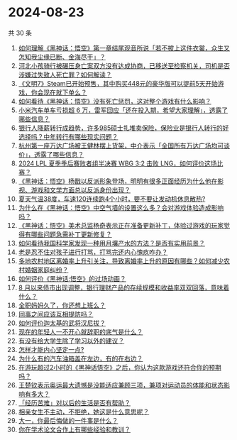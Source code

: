 # 2024-08-23

共 30 条

<!-- BEGIN -->
<!-- 最后更新时间 Fri Aug 23 2024 00:00:48 GMT+0800 (China Standard Time) -->

1. [如何理解《黑神话：悟空》第一章结尾观音所说「若不披上这件衣裳，众生又怎知我尘缘已断、金海尽干」？](https://www.zhihu.com/question/664869379)
1. [河北小孩骑行被碾压身亡案双方没有达成协商，已移送至检察机关，司机是否涉嫌过失致人死亡罪？如何解读？](https://www.zhihu.com/question/665009577)
1. [《文明7》Steam已开始预售，其中购买448元的豪华版可以提前5天开始游戏，你会现在就下单么？](https://www.zhihu.com/question/664992869)
1. [如何看待《黑神话：悟空》没有死亡惩罚，这对整个游戏有什么影响？](https://www.zhihu.com/question/664877628)
1. [小米汽车单车亏损超 6 万，雷军回应「还在投入期，希望大家理解」，透露了哪些信息？](https://www.zhihu.com/question/664993525)
1. [银行人降薪转行成趋势，许多985硕士扎堆卖保险，保险业是银行人转行的好选择吗？中年转行有哪些现实问题？](https://www.zhihu.com/question/664979159)
1. [杭州第一座万达广场被王健林摆上货架，中介表示「全国所有万达广场均可谈价」，透露了哪些信息？](https://www.zhihu.com/question/665008147)
1. [2024 LPL 夏季季后赛败者组半决赛 WBG 3:2 击败 LNG，如何评价这场比赛？](https://www.zhihu.com/question/665004095)
1. [《黑神话：悟空》杨戬以反派形象登场，明明有很多正面经历为什么他在影视、游戏和文学方面总以反派身份出现？](https://www.zhihu.com/question/664893150)
1. [夏天气温38度，车速120连续跑4个小时，要不要让发动机休息散热?](https://www.zhihu.com/question/664151959)
1. [为什么在《黑神话：悟空》中空气墙的设置这么多？会对游戏体验造成影响吗？](https://www.zhihu.com/question/664781007)
1. [《黑神话：悟空》美术总监杨奇表示正在准备更新补丁，体验过游戏的玩家觉得有哪些问题急需补丁更新修复？](https://www.zhihu.com/question/664938815)
1. [如何看待我国科学家发现一种用月壤产水的方法？是否有实用前景？](https://www.zhihu.com/question/664987950)
1. [老是忍不住对孩子进行打骂，打骂完还内心愧疚咋办？](https://www.zhihu.com/question/664828590)
1. [多地农村地区离婚率上升引关注，导致离婚率上升的原因有哪些？如何减少农村婚姻家庭纠纷？](https://www.zhihu.com/question/664788777)
1. [如何评价《黑神话:悟空》的过场动画？](https://www.zhihu.com/question/664840476)
1. [8 月以来债市出现调整，银行理财产品的存续规模和收益率双双回落，意味着什么？](https://www.zhihu.com/question/664997856)
1. [全职妈妈久了，你还想上班么？](https://www.zhihu.com/question/491311735)
1. [同事之间应该互相提防吗？](https://www.zhihu.com/question/663674505)
1. [如何评价迦太基的武将汉尼拔？](https://www.zhihu.com/question/24050507)
1. [现在的年轻人一不开心就辞职的底气是什么？](https://www.zhihu.com/question/664714965)
1. [有没有给大学生除了学习以外的建议？](https://www.zhihu.com/question/664198156)
1. [怎样才能内心坚定一点?](https://www.zhihu.com/question/664828385)
1. [为什么有的汽车油箱盖在左边，有的在右边？](https://www.zhihu.com/question/24733917)
1. [在游玩超过2小时的《黑神话悟空》之后，你认为这款游戏还符合你的预期吗？](https://www.zhihu.com/question/664989510)
1. [王楚钦表示奥运最大遗憾是没能适应兼顾三项，兼项对运动员的体能和状态影响有多大？](https://www.zhihu.com/question/664973996)
1. [「经历苦难」对以后的生活是否有帮助？](https://www.zhihu.com/question/664863738)
1. [相亲女生不主动，不拒绝，她这是什么意思呢？](https://www.zhihu.com/question/664775119)
1. [大一，你最后悔做的一件事是什么？](https://www.zhihu.com/question/663855527)
1. [你在学术论文合作上有哪些经验和教训？](https://www.zhihu.com/question/664827411)

<!-- END -->
